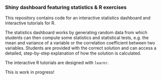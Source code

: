 ### Shiny dashboard featuring statistics & R exercises

This repository contains code for an interactive statistics dashboard and interactive tutorials for R.

The statistics dashboard works by generating random data from which students can then compute some statistics and statistical tests, e.g. the mean and variance of a variable or the correlation coefficient between two variables. Students are provided with the correct solution and can access a detailed, step-by-step explanation of how the solution is calculated.

The interactive R tutorials are designed with `learnr`.

This is work in progress!
